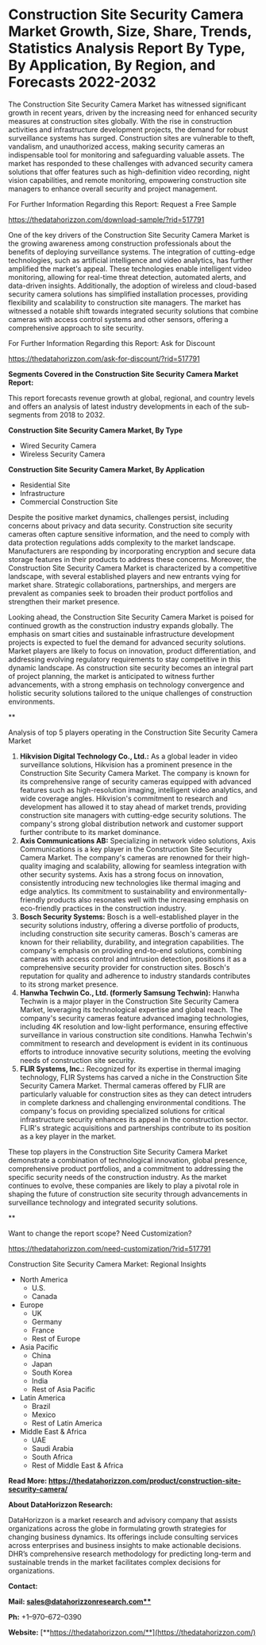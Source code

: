 ﻿# **Construction Site Security Camera Market Growth, Size, Share, Trends, Statistics Analysis Report By Type, By Application, By Region, and Forecasts 2022-2032**
The Construction Site Security Camera Market has witnessed significant growth in recent years, driven by the increasing need for enhanced security measures at construction sites globally. With the rise in construction activities and infrastructure development projects, the demand for robust surveillance systems has surged. Construction sites are vulnerable to theft, vandalism, and unauthorized access, making security cameras an indispensable tool for monitoring and safeguarding valuable assets. The market has responded to these challenges with advanced security camera solutions that offer features such as high-definition video recording, night vision capabilities, and remote monitoring, empowering construction site managers to enhance overall security and project management.

For Further Information Regarding this Report: Request a Free Sample

<https://thedatahorizzon.com/download-sample/?rid=517791>

One of the key drivers of the Construction Site Security Camera Market is the growing awareness among construction professionals about the benefits of deploying surveillance systems. The integration of cutting-edge technologies, such as artificial intelligence and video analytics, has further amplified the market's appeal. These technologies enable intelligent video monitoring, allowing for real-time threat detection, automated alerts, and data-driven insights. Additionally, the adoption of wireless and cloud-based security camera solutions has simplified installation processes, providing flexibility and scalability to construction site managers. The market has witnessed a notable shift towards integrated security solutions that combine cameras with access control systems and other sensors, offering a comprehensive approach to site security.

For Further Information Regarding this Report: Ask for Discount

<https://thedatahorizzon.com/ask-for-discount/?rid=517791>

**Segments Covered in the Construction Site Security Camera Market Report:**

This report forecasts revenue growth at global, regional, and country levels and offers an analysis of latest industry developments in each of the sub-segments from 2018 to 2032.

**Construction Site Security Camera Market, By Type**

- Wired Security Camera
- Wireless Security Camera

**Construction Site Security Camera Market, By Application**

- Residential Site
- Infrastructure
- Commercial Construction Site

Despite the positive market dynamics, challenges persist, including concerns about privacy and data security. Construction site security cameras often capture sensitive information, and the need to comply with data protection regulations adds complexity to the market landscape. Manufacturers are responding by incorporating encryption and secure data storage features in their products to address these concerns. Moreover, the Construction Site Security Camera Market is characterized by a competitive landscape, with several established players and new entrants vying for market share. Strategic collaborations, partnerships, and mergers are prevalent as companies seek to broaden their product portfolios and strengthen their market presence.

Looking ahead, the Construction Site Security Camera Market is poised for continued growth as the construction industry expands globally. The emphasis on smart cities and sustainable infrastructure development projects is expected to fuel the demand for advanced security solutions. Market players are likely to focus on innovation, product differentiation, and addressing evolving regulatory requirements to stay competitive in this dynamic landscape. As construction site security becomes an integral part of project planning, the market is anticipated to witness further advancements, with a strong emphasis on technology convergence and holistic security solutions tailored to the unique challenges of construction environments.


**


Analysis of top 5 players operating in the Construction Site Security Camera Market 

1. **Hikvision Digital Technology Co., Ltd.:** As a global leader in video surveillance solutions, Hikvision has a prominent presence in the Construction Site Security Camera Market. The company is known for its comprehensive range of security cameras equipped with advanced features such as high-resolution imaging, intelligent video analytics, and wide coverage angles. Hikvision's commitment to research and development has allowed it to stay ahead of market trends, providing construction site managers with cutting-edge security solutions. The company's strong global distribution network and customer support further contribute to its market dominance.
1. **Axis Communications AB:** Specializing in network video solutions, Axis Communications is a key player in the Construction Site Security Camera Market. The company's cameras are renowned for their high-quality imaging and scalability, allowing for seamless integration with other security systems. Axis has a strong focus on innovation, consistently introducing new technologies like thermal imaging and edge analytics. Its commitment to sustainability and environmentally-friendly products also resonates well with the increasing emphasis on eco-friendly practices in the construction industry.
1. **Bosch Security Systems:** Bosch is a well-established player in the security solutions industry, offering a diverse portfolio of products, including construction site security cameras. Bosch's cameras are known for their reliability, durability, and integration capabilities. The company's emphasis on providing end-to-end solutions, combining cameras with access control and intrusion detection, positions it as a comprehensive security provider for construction sites. Bosch's reputation for quality and adherence to industry standards contributes to its strong market presence.
1. **Hanwha Techwin Co., Ltd. (formerly Samsung Techwin):** Hanwha Techwin is a major player in the Construction Site Security Camera Market, leveraging its technological expertise and global reach. The company's security cameras feature advanced imaging technologies, including 4K resolution and low-light performance, ensuring effective surveillance in various construction site conditions. Hanwha Techwin's commitment to research and development is evident in its continuous efforts to introduce innovative security solutions, meeting the evolving needs of construction site security.
1. **FLIR Systems, Inc.:** Recognized for its expertise in thermal imaging technology, FLIR Systems has carved a niche in the Construction Site Security Camera Market. Thermal cameras offered by FLIR are particularly valuable for construction sites as they can detect intruders in complete darkness and challenging environmental conditions. The company's focus on providing specialized solutions for critical infrastructure security enhances its appeal in the construction sector. FLIR's strategic acquisitions and partnerships contribute to its position as a key player in the market.

These top players in the Construction Site Security Camera Market demonstrate a combination of technological innovation, global presence, comprehensive product portfolios, and a commitment to addressing the specific security needs of the construction industry. As the market continues to evolve, these companies are likely to play a pivotal role in shaping the future of construction site security through advancements in surveillance technology and integrated security solutions.


**


Want to change the report scope? Need Customization?

<https://thedatahorizzon.com/need-customization/?rid=517791>

Construction Site Security Camera Market: Regional Insights

- North America
  - U.S.
  - Canada
- Europe
  - UK
  - Germany
  - France
  - Rest of Europe
- Asia Pacific
  - China
  - Japan
  - South Korea
  - India
  - Rest of Asia Pacific
- Latin America
  - Brazil
  - Mexico
  - Rest of Latin America
- Middle East & Africa
  - UAE
  - Saudi Arabia
  - South Africa
  - Rest of Middle East & Africa

**Read More: https://thedatahorizzon.com/product/construction-site-security-camera/**

**About DataHorizzon Research:**

DataHorizzon is a market research and advisory company that assists organizations across the globe in formulating growth strategies for changing business dynamics. Its offerings include consulting services across enterprises and business insights to make actionable decisions. DHR’s comprehensive research methodology for predicting long-term and sustainable trends in the market facilitates complex decisions for organizations.

**Contact:**

**Mail: [sales@datahorizzonresearch.com**](mailto:sales@datahorizzonresearch.com)**

**Ph:** +1–970–672–0390

**Website:** [**https://thedatahorizzon.com/**](https://thedatahorizzon.com/)


